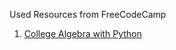 Used Resources from FreeCodeCamp
01. [College Algebra with Python](https://www.freecodecamp.org/learn/college-algebra-with-python/)
